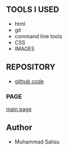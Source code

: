 ## TOOLS I USED
- html
- git
- command line tools
- CSS
- IMAGES
## REPOSITORY
- [github code](https://github.com/Muha-coder-dev/Muhammad-Portfolio)

### PAGE
[main page](https://muha-coder-dev.github.io/Muhammad-Portfolio/)
## Author
- Muhammad Salisu